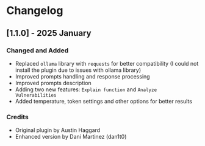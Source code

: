 # Changelog

## [1.1.0] - 2025 January
### Changed and Added
- Replaced `ollama` library with `requests` for better compatibility (I could not install the plugin due to issues with ollama library)
- Improved prompts handling and response processing
- Improved prompts description
- Adding two new features: `Explain function` and `Analyze Vulnerabilities`
- Added temperature, token settings  and other options for better results

### Credits
- Original plugin by Austin Haggard
- Enhanced version by Dani Martinez (dan1t0) 